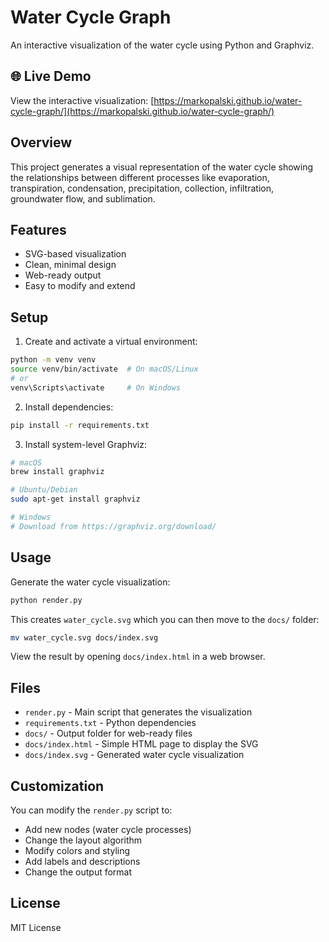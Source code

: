 # Water Cycle Graph

An interactive visualization of the water cycle using Python and Graphviz.

## 🌐 Live Demo

View the interactive visualization: [https://markopalski.github.io/water-cycle-graph/](https://markopalski.github.io/water-cycle-graph/)

## Overview

This project generates a visual representation of the water cycle showing the relationships between different processes like evaporation, transpiration, condensation, precipitation, collection, infiltration, groundwater flow, and sublimation.

## Features

- SVG-based visualization
- Clean, minimal design
- Web-ready output
- Easy to modify and extend

## Setup

1. Create and activate a virtual environment:
```bash
python -m venv venv
source venv/bin/activate  # On macOS/Linux
# or
venv\Scripts\activate     # On Windows
```

2. Install dependencies:
```bash
pip install -r requirements.txt
```

3. Install system-level Graphviz:
```bash
# macOS
brew install graphviz

# Ubuntu/Debian
sudo apt-get install graphviz

# Windows
# Download from https://graphviz.org/download/
```

## Usage

Generate the water cycle visualization:

```bash
python render.py
```

This creates `water_cycle.svg` which you can then move to the `docs/` folder:

```bash
mv water_cycle.svg docs/index.svg
```

View the result by opening `docs/index.html` in a web browser.

## Files

- `render.py` - Main script that generates the visualization
- `requirements.txt` - Python dependencies
- `docs/` - Output folder for web-ready files
- `docs/index.html` - Simple HTML page to display the SVG
- `docs/index.svg` - Generated water cycle visualization

## Customization

You can modify the `render.py` script to:
- Add new nodes (water cycle processes)
- Change the layout algorithm
- Modify colors and styling
- Add labels and descriptions
- Change the output format

## License

MIT License
